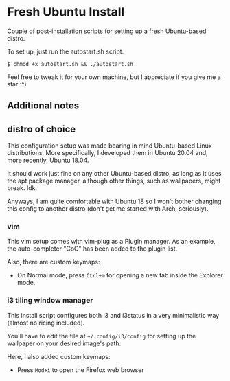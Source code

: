 # Fresh Ubuntu Install

Couple of post-installation scripts for setting up a fresh Ubuntu-based distro.

To set up, just run the autostart.sh script:

```
$ chmod +x autostart.sh && ./autostart.sh
```

Feel free to tweak it for your own machine, but I appreciate if you give me a star :^)

## Additional notes

## distro of choice

This configuration setup was made bearing in mind Ubuntu-based Linux distributions. More specifically, I developed them in Ubuntu 20.04 and, more recently, Ubuntu 18.04.

It should work just fine on any other Ubuntu-based distro, as long as it uses the apt package manager, although other things, such as wallpapers, might break. Idk.

Anyways, I am quite comfortable with Ubuntu 18 so I won't bother changing this config to another distro (don't get me started with Arch, seriously).

### vim

This vim setup comes with vim-plug as a Plugin manager. As an example, the auto-completer "CoC" has been added to the plugin list.

Also, there are custom keymaps:

+ On Normal mode, press `Ctrl+m` for opening a new tab inside the Explorer mode.

### i3 tiling window manager

This install script configures both i3 and i3status in a very minimalistic way (almost no ricing included).

You'll have to edit the file at `~/.config/i3/config` for setting up the wallpaper on your desired image's path.

Here, I also added custom keymaps:

+ Press `Mod+i` to open the Firefox web browser
